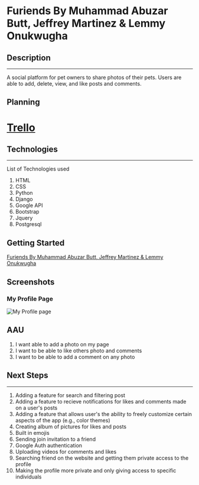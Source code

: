 # Furiends By Muhammad Abuzar Butt, Jeffrey Martinez & Lemmy Onukwugha


## Description

---
A social platform for pet owners to share photos of their pets. Users are able to add, delete, view, and like posts and comments. 

## Planning


# <a href="https://trello.com/b/JjOI2rRp"> Trello<a>

## Technologies

---

List of Technologies used

1. HTML
2. CSS
3. Python
4. Django
5. Google API
6. Bootstrap
7. Jquery
8. Postgresql

## Getting Started

<a href="https://furiends.herokuapp.com">Furiends By Muhammad Abuzar Butt, Jeffrey Martinez & Lemmy Onukwugha</a>

## Screenshots

### My Profile Page

![My Profile page](https://imgur.com/gallery/KmAyhXB)

## AAU

1. I want able to add a photo on my page
2. I want to be able to like others photo and comments
3. I want to be able to add a comment on any photo

## Next Steps

---

1. Adding a feature for search and filtering post
2. Adding a feature to recieve notifications for likes and comments made on a user's posts
3. Adding a feature that allows user's the ability to freely customize certain aspects of the app (e.g., color themes)
4. Creating album of pictures for likes and posts
5. Built in emojis
6. Sending join invitation to a friend
7. Google Auth authentication
8. Uploading videos for comments and likes
9. Searching friend on the website and getting them private access to the profile
10. Making the profile more private and only giving access to specific individuals









